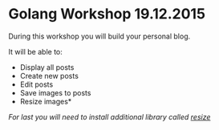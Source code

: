 # Golang Workshop 19.12.2015

During this workshop you will build your personal blog.

It will be able to:
 - Display all posts
 - Create new posts
 - Edit posts
 - Save images to posts
 - Resize images*

*For last you will need to install additional library called [resize](https://github.com/nfnt/resize)*
